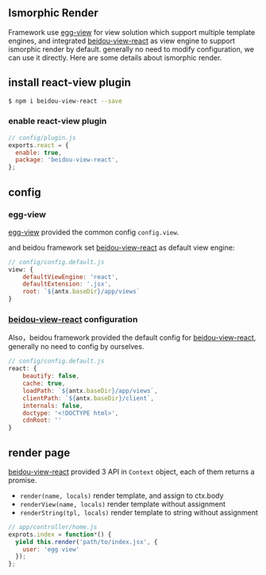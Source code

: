 Ismorphic Render
---

Framework use [egg-view](https://github.com/eggjs/egg-view) for view solution which support multiple template engines, and integrated [beidou-view-react](https://github.com/alibaba/beidou/tree/master/packages/beidou-view-react) as view engine to support ismorphic render by default. generally no need to modify configuration, we can use it directly. Here are some details about ismorphic render.

## install react-view plugin

```bash
$ npm i beidou-view-react --save
```

### enable react-view plugin

```js
// config/plugin.js
exports.react = {
  enable: true,
  package: 'beidou-view-react',
};
```

## config

### egg-view

[egg-view](https://github.com/eggjs/egg-view) provided the common config `config.view`.

and beidou framework set [beidou-view-react](https://github.com/alibaba/beidou/tree/master/packages/beidou-view-react) as default view engine: 

```js
// config/config.default.js
view: {
    defaultViewEngine: 'react',
    defaultExtension: '.jsx',
    root: `${antx.baseDir}/app/views`
}
```

### [beidou-view-react](https://github.com/alibaba/beidou/blob/master/packages/beidou-view-react) configuration

Also，beidou framework provided the default config for [beidou-view-react](https://github.com/alibaba/beidou/tree/master/packages/beidou-view-react), generally no need to config by ourselves.


```js
// config/config.default.js
react: {
    beautify: false,
    cache: true,
    loadPath: `${antx.baseDir}/app/views`,
    clientPath: `${antx.baseDir}/client`,
    internals: false,
    doctype: '<!DOCTYPE html>',
    cdnRoot: ''
}
```

## render page

[beidou-view-react](https://github.com/alibaba/beidou/blob/master/packages/beidou-view-react) provided 3 API in `Context` object, each of them returns a promise.

- `render(name, locals)` render template, and assign to ctx.body
- `renderView(name, locals)` render template without assignment
- `renderString(tpl, locals)` render template to string without assignment

```js
// app/controller/home.js  
exprots.index = function*() {  
  yield this.render('path/to/index.jsx', {  
    user: 'egg view'  
  });  
}; 
```
